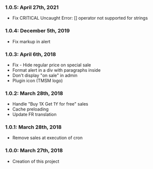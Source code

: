 ### 1.0.5: April 27th, 2021
* Fix CRITICAL Uncaught Error: [] operator not supported for strings

### 1.0.4: December 5th, 2019
* Fix markup in alert

### 1.0.3: April 6th, 2018
* Fix - Hide regular price on special sale 
* Format alert in a div with paragraphs inside
* Don't display "on sale" in admin
* Plugin icon (TMSM logo)

### 1.0.2: March 28th, 2018
* Handle "Buy 1X Get 1Y for free" sales
* Cache preloading
* Update FR translation

### 1.0.1: March 28th, 2018
* Remove sales at execution of cron

### 1.0.0: March 27th, 2018
* Creation of this project